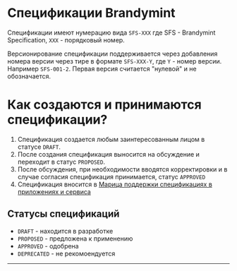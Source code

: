 # Спецификации Brandymint

Спецификации имеют нумерацию вида `SFS-XXX` где SFS - Brandymint Specification,
`XXX` - порядковый номер.

Версионирование спецификации поддерживается через добавления номера версии через тире в формате `SFS-XXX-Y`, где `Y` - номер версии. Например `SFS-001-2`. Первая версия считается "нулевой" и не обозначается.

# Как создаются и принимаются спецификации?

1. Спецификация создается любым заинтересованным лицом в статусе `DRAFT`.
2. После создания спецификация выносится на обсуждение и переходит в статус `PROPOSED`.
3. После обсуждения, при необходимости вводятся корректировки и в случае согласия спецификация принимается, статус `APPROVED`
4. Спецификация вносится в [Марица поддержки спецификациях в приложениях и
сервиса](https://docs.google.com/spreadsheets/d/1zNJiJwFK-JVP3mTqxfX90FKKrElph4g6IoQRzXaOpA4/edit?usp=sharing)

## Статусы спецификаций

* `DRAFT` - находится в разработке
* `PROPOSED` - предложена к применению
* `APPROVED` - одобрена
* `DEPRECATED` - не рекомоендуется 

---
